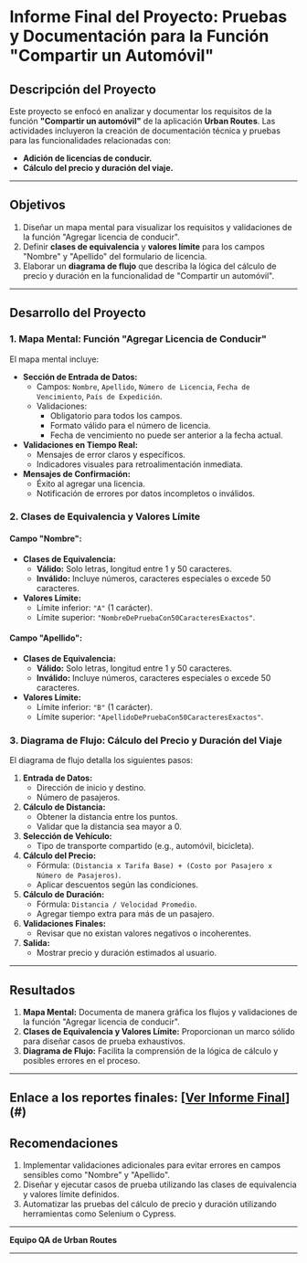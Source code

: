 # Informe Final del Proyecto: Pruebas y Documentación para la Función "Compartir un Automóvil"

## **Descripción del Proyecto**
Este proyecto se enfocó en analizar y documentar los requisitos de la función **"Compartir un automóvil"** de la aplicación **Urban Routes**. Las actividades incluyeron la creación de documentación técnica y pruebas para las funcionalidades relacionadas con:

- **Adición de licencias de conducir.**
- **Cálculo del precio y duración del viaje.**

---

## **Objetivos**
1. Diseñar un mapa mental para visualizar los requisitos y validaciones de la función "Agregar licencia de conducir".
2. Definir **clases de equivalencia** y **valores límite** para los campos "Nombre" y "Apellido" del formulario de licencia.
3. Elaborar un **diagrama de flujo** que describa la lógica del cálculo de precio y duración en la funcionalidad de "Compartir un automóvil".

---

## **Desarrollo del Proyecto**

### **1. Mapa Mental: Función "Agregar Licencia de Conducir"**
El mapa mental incluye:
- **Sección de Entrada de Datos:**
  - Campos: `Nombre`, `Apellido`, `Número de Licencia`, `Fecha de Vencimiento`, `País de Expedición`.
  - Validaciones:
    - Obligatorio para todos los campos.
    - Formato válido para el número de licencia.
    - Fecha de vencimiento no puede ser anterior a la fecha actual.
- **Validaciones en Tiempo Real:**
  - Mensajes de error claros y específicos.
  - Indicadores visuales para retroalimentación inmediata.
- **Mensajes de Confirmación:**
  - Éxito al agregar una licencia.
  - Notificación de errores por datos incompletos o inválidos.

### **2. Clases de Equivalencia y Valores Límite**
#### **Campo "Nombre":**
- **Clases de Equivalencia:**
  - **Válido:** Solo letras, longitud entre 1 y 50 caracteres.
  - **Inválido:** Incluye números, caracteres especiales o excede 50 caracteres.
- **Valores Límite:**
  - Límite inferior: `"A"` (1 carácter).
  - Límite superior: `"NombreDePruebaCon50CaracteresExactos"`.

#### **Campo "Apellido":**
- **Clases de Equivalencia:**
  - **Válido:** Solo letras, longitud entre 1 y 50 caracteres.
  - **Inválido:** Incluye números, caracteres especiales o excede 50 caracteres.
- **Valores Límite:**
  - Límite inferior: `"B"` (1 carácter).
  - Límite superior: `"ApellidoDePruebaCon50CaracteresExactos"`.

### **3. Diagrama de Flujo: Cálculo del Precio y Duración del Viaje**
El diagrama de flujo detalla los siguientes pasos:
1. **Entrada de Datos:**
   - Dirección de inicio y destino.
   - Número de pasajeros.
2. **Cálculo de Distancia:**
   - Obtener la distancia entre los puntos.
   - Validar que la distancia sea mayor a 0.
3. **Selección de Vehículo:**
   - Tipo de transporte compartido (e.g., automóvil, bicicleta).
4. **Cálculo del Precio:**
   - Fórmula: `(Distancia x Tarifa Base) + (Costo por Pasajero x Número de Pasajeros)`.
   - Aplicar descuentos según las condiciones.
5. **Cálculo de Duración:**
   - Fórmula: `Distancia / Velocidad Promedio`.
   - Agregar tiempo extra para más de un pasajero.
6. **Validaciones Finales:**
   - Revisar que no existan valores negativos o incoherentes.
7. **Salida:**
   - Mostrar precio y duración estimados al usuario.

---

## **Resultados**
1. **Mapa Mental:** Documenta de manera gráfica los flujos y validaciones de la función "Agregar licencia de conducir".
2. **Clases de Equivalencia y Valores Límite:** Proporcionan un marco sólido para diseñar casos de prueba exhaustivos.
3. **Diagrama de Flujo:** Facilita la comprensión de la lógica de cálculo y posibles errores en el proceso.

---
**Enlace a los reportes finales:** [[Ver Informe Final](https://drive.google.com/drive/folders/11OWBd9FbJMgfMAItTpAU-hTISpfQSERe?usp=sharing)](#)
---

## **Recomendaciones**
1. Implementar validaciones adicionales para evitar errores en campos sensibles como "Nombre" y "Apellido".
2. Diseñar y ejecutar casos de prueba utilizando las clases de equivalencia y valores límite definidos.
3. Automatizar las pruebas del cálculo de precio y duración utilizando herramientas como Selenium o Cypress.

---

**Equipo QA de Urban Routes**  


---
